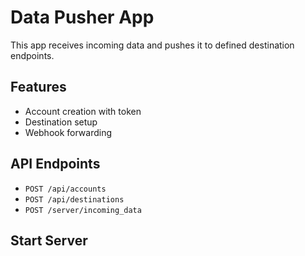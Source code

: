# Data Pusher App

This app receives incoming data and pushes it to defined destination endpoints.

## Features
- Account creation with token
- Destination setup
- Webhook forwarding

## API Endpoints
- `POST /api/accounts`
- `POST /api/destinations`
- `POST /server/incoming_data`

## Start Server
